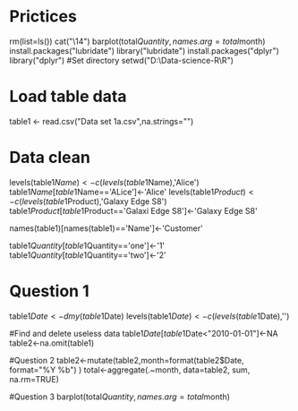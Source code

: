 # Prictices
rm(list=ls())
cat("\14")
barplot(total$Quantity,names.arg=total$month)
install.packages("lubridate")
library("lubridate")
install.packages("dplyr")
library("dplyr")
#Set directory
setwd("D:\Data-science-R\R")

# Load table data
table1 <- read.csv("Data set 1a.csv",na.strings="")

# Data clean
levels(table1$Name)<-c(levels(table1$Name),'Alice')
table1$Name[table1$Name=='ALice']<-'Alice'
levels(table1$Product)<-c(levels(table1$Product),'Galaxy Edge S8')
table1$Product[table1$Product=='Galaxi Edge S8']<-'Galaxy Edge S8'

names(table1)[names(table1)=='Name']<-'Customer'

table1$Quantity[table1$Quantity=='one']<-'1'
table1$Quantity[table1$Quantity=='two']<-'2'


# Question 1
table1$Date<-dmy(table1$Date) 
levels(table1$Date) <- c(levels(table1$Date),'')

#Find and delete useless data
table1$Date[table1$Date<"2010-01-01"]<-NA
table2<-na.omit(table1)

#Question 2
table2<-mutate(table2,month=format(table2$Date, format="%Y %b") )
total<-aggregate(.~month, data=table2, sum, na.rm=TRUE)

#Question 3
barplot(total$Quantity,names.arg=total$month)






























